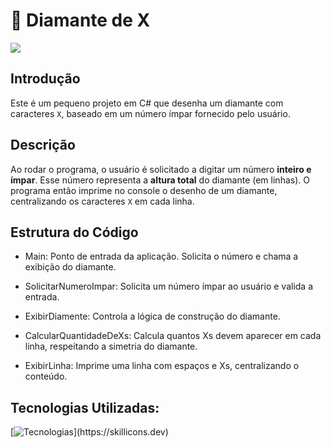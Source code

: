 ﻿# 💎 Diamante de X

![](https://imgur.com/ONUXz5T.gif)

##  Introdução

Este é um pequeno projeto em C# que desenha um diamante com caracteres `X`, baseado em um número ímpar fornecido pelo usuário.


## Descrição

Ao rodar o programa, o usuário é solicitado a digitar um número **inteiro e ímpar**. Esse número representa a **altura total** do diamante (em linhas). O programa então imprime no console o desenho de um diamante, centralizando os caracteres `X` em cada linha.


## Estrutura do Código
- Main: Ponto de entrada da aplicação. Solicita o número e chama a exibição do diamante.

- SolicitarNumeroImpar: Solicita um número ímpar ao usuário e valida a entrada.

- ExibirDiamente: Controla a lógica de construção do diamante.

- CalcularQuantidadeDeXs: Calcula quantos Xs devem aparecer em cada linha, respeitando a simetria do diamante.

- ExibirLinha: Imprime uma linha com espaços e Xs, centralizando o conteúdo.

## Tecnologias Utilizadas: 
[![Tecnologias](https://skillicons.dev/icons?i=git,github,cs,dotnet,visualstudio,)](https://skillicons.dev)
